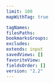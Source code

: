 ```yaml
---
limit: 100
mapWithTag: true

tagNames: 
filesPaths: 
bookmarksGroups: 
excludes: 
extends: input
savedViews: []
favoriteView: 
fieldsOrder: []
version: "2.2"
---
```

